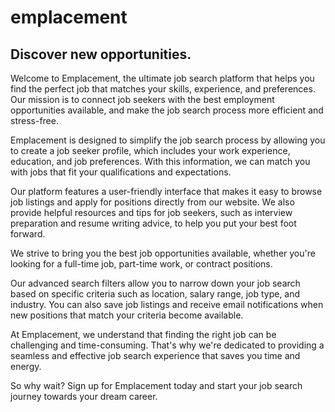 # emplacement
## Discover new opportunities.
Welcome to Emplacement, the ultimate job search platform that helps you find the perfect job that matches your skills, experience, and preferences. Our mission is to connect job seekers with the best employment opportunities available, and make the job search process more efficient and stress-free.

Emplacement is designed to simplify the job search process by allowing you to create a job seeker profile, which includes your work experience, education, and job preferences. With this information, we can match you with jobs that fit your qualifications and expectations.

Our platform features a user-friendly interface that makes it easy to browse job listings and apply for positions directly from our website. We also provide helpful resources and tips for job seekers, such as interview preparation and resume writing advice, to help you put your best foot forward.

We strive to bring you the best job opportunities available, whether you're looking for a full-time job, part-time work, or contract positions.

Our advanced search filters allow you to narrow down your job search based on specific criteria such as location, salary range, job type, and industry. You can also save job listings and receive email notifications when new positions that match your criteria become available.

At Emplacement, we understand that finding the right job can be challenging and time-consuming. That's why we're dedicated to providing a seamless and effective job search experience that saves you time and energy.

So why wait? Sign up for Emplacement today and start your job search journey towards your dream career.

